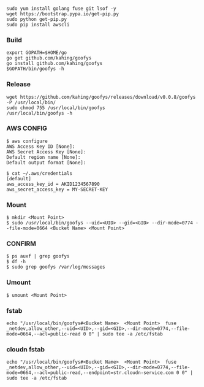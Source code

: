 ### 
	sudo yum install golang fuse git lsof -y
	wget https://bootstrap.pypa.io/get-pip.py
	sudo python get-pip.py
	sudo pip install awscli

### Build
	export GOPATH=$HOME/go
	go get github.com/kahing/goofys
	go install github.com/kahing/goofys
	$GOPATH/bin/goofys -h


### Release
	wget https://github.com/kahing/goofys/releases/download/v0.0.8/goofys -P /usr/local/bin/
	sudo chmod 755 /usr/local/bin/goofys
	/usr/local/bin/goofys -h
	

### AWS CONFIG
	$ aws configure 
	AWS Access Key ID [None]: 
	AWS Secret Access Key [None]: 
	Default region name [None]: 
	Default output format [None]:

	$ cat ~/.aws/credentials
	[default]
	aws_access_key_id = AKID1234567890
	aws_secret_access_key = MY-SECRET-KEY

### Mount
	$ mkdir <Mount Point>
	$ sudo /usr/local/bin/goofys --uid=<UID> --gid=<GID> --dir-mode=0774 --file-mode=0664 <Bucket Name> <Mount Point>

### CONFIRM
	$ ps auxf | grep goofys
	$ df -h
	$ sudo grep goofys /var/log/messages

### Umount
	$ umount <Mount Point>

### fstab
	echo "/usr/local/bin/goofys#<Bucket Name>  <Mount Point>  fuse  _netdev,allow_other,--uid=<UID>,--gid=<GID>,--dir-mode=0774,--file-mode=0664,--acl=public-read 0 0" | sudo tee -a /etc/fstab

### cloudn fstab
	echo "/usr/local/bin/goofys#<Bucket Name>  <Mount Point>  fuse  _netdev,allow_other,--uid=<UID>,--gid=<GID>,--dir-mode=0774,--file-mode=0664,--acl=public-read,--endpoint=str.cloudn-service.com 0 0" | sudo tee -a /etc/fstab
